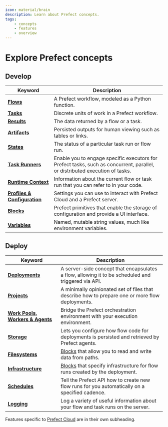 ```yaml
---
icon: material/brain
description: Learn about Prefect concepts.
tags:
    - concepts
    - features
    - overview
---
```


# Explore Prefect concepts

## Develop

| Keyword                                     | Description                                                                                                                                                                        |
| ------------------------------------------- | ---------------------------------------------------------------------------------------------------------------------------------------------------------------------------------- |
| __[Flows](/concepts/flows)__                       | A Prefect workflow, modeled as a Python function.                                                                                                                                               |
| __[Tasks](/concepts/tasks)__                       | Discrete units of work in a Prefect workflow.                                                                                                                                      |
| __[Results](/concepts/results)__                   | The data returned by a flow or a task.                                                                                                                                             |
| __[Artifacts](/concepts/artifacts)__               | Persisted outputs for human viewing such as tables or links.                                                                                                                       |
| __[States](/concepts/states)__                     | The status of a particular task run or flow run.                                                                                                         |
| __[Task Runners](/concepts/task-runners)__         | Enable you to engage specific executors for Prefect tasks, such as concurrent, parallel, or distributed execution of tasks.                                                    |
| __[Runtime Context](/concepts/runtime-context)__   | Information about the current flow or task run that you can refer to in your code.        |
| __[Profiles & Configuration](/concepts/settings)__ | Settings you can use to interact with Prefect Cloud and a Prefect server.                                                                                                         |
| __[Blocks](/concepts/blocks)__                     | Prefect primitives that enable the storage of configuration and provide a UI interface.                                       |
| __[Variables](/concepts/variables)__               | Named, mutable string values, much like environment variables. |

## Deploy
| Keyword                                           | Description                                                                                           |
| ------------------------------------------------- | ----------------------------------------------------------------------------------------------------- |
| __[Deployments](/concepts/deployments)__                 | A server-side concept that encapsulates a flow, allowing it to be scheduled and triggered via API. |
| __[Projects](/concepts/projects)__                       | A minimally opinionated set of files that describe how to prepare one or more flow deployments.    |
| __[Work Pools, Workers & Agents](/concepts/work-pools)__ | Bridge the Prefect orchestration environment with your execution environment.                          |
| __[Storage](/concepts/storage)__                         | Lets you configure how flow code for deployments is persisted and retrieved by Prefect agents.        |
| __[Filesystems](/concepts/filesystems)__                 | [Blocks](/concepts/blocks/) that allow you to read and write data from paths.                         |
| __[Infrastructure](/concepts/infrastructure)__           | [Blocks](/concepts/blocks/) that specify infrastructure for flow runs created by the deployment.              |
| __[Schedules](/concepts/schedules)__                     | Tell the Prefect API how to create new flow runs for you automatically on a specified cadence.        |
| __[Logging](/concepts/logs)__                            | Log a variety of useful information about your flow and task runs on the server.                      |

Features specific to [Prefect Cloud](/cloud/) are in their own subheading.
